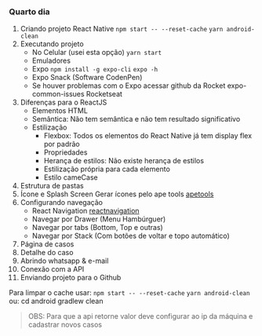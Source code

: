 ### Quarto dia

1. Criando projeto React Native
   `npm start -- --reset-cache`
   `yarn android-clean`
2. Executando projeto
   - No Celular (usei esta opção)
     `yarn start`
   - Emuladores
   - Expo
     `npm install -g expo-cli`
     `expo -h`
   - Expo Snack (Software CodenPen)
   - Se houver problemas com o Expo acessar github da Rocket expo-common-issues Rocketseat
3. Diferenças para o ReactJS
   - Elementos HTML
   - Semântica: Não tem semântica e não tem resultado significativo
   - Estilização
     - Flexbox: Todos os elementos do React Native já tem display flex por padrão
     - Propriedades
     - Herança de estilos: Não existe herança de estilos
     - Estilização própria para cada elemento
     - Estilo cameCase
4. Estrutura de pastas
5. Ícone e Splash Screen
   Gerar ícones pelo ape tools [apetools](https://apetools.webprofusion.com/#/)
6. Configurando navegação
   - React Navigation
     [reactnavigation](https://reactnavigation.org/docs/getting-started/)
   - Navegar por Drawer (Menu Hambúrguer)
   - Navegar por tabs (Bottom, Top e outras)
   - Navegar por Stack (Com botões de voltar e topo automático)
7. Página de casos
8. Detalhe do caso
9. Abrindo whatsapp & e-mail
10. Conexão com a API
11. Enviando projeto para o Github

Para limpar o cache usar:
`npm start -- --reset-cache`
`yarn android-clean`
ou:
cd android
gradlew clean

> OBS: Para que a api retorne valor deve configurar ao ip da máquina e cadastrar novos casos
